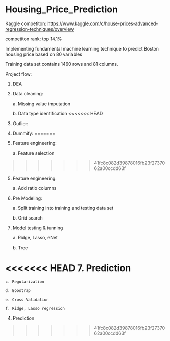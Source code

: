 # Housing_Price_Prediction

Kaggle competiton:
https://www.kaggle.com/c/house-prices-advanced-regression-techniques/overview

competiton rank: top 14.1%

Implementing fundamental machine learning technique to predict Boston housing price based on 80 variables

Training data set contains 1460 rows and 81 columns.

Project flow:

1. DEA

2. Data cleaning:

    a. Missing value imputation
  
    b. Data type identification
<<<<<<< HEAD
    
3. Outlier:

4. Dummify:
=======
  
2. Feature engineering:
  
    a. Feature selection
>>>>>>> 41fc8c082d39878016fb23f2737062a00ccdd63f
  
5. Feature engineering:

    a. Add ratio columns
    
6. Pre Modeling:

    a. Split training into training and testing data set
    
    b. Grid search
  
6. Model testing & tunning

    a. Ridge, Lasso, eNet
  
    b. Tree
  
<<<<<<< HEAD
7. Prediction
=======
    c. Regularization
    
    d. Boostrap
    
    e. Cross Validation
    
    f. Ridge, Lasso regression

4. Prediction
>>>>>>> 41fc8c082d39878016fb23f2737062a00ccdd63f
